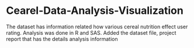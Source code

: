 # Cearel-Data-Analysis-Visualization
The dataset has information related how various cereal nutrition effect user rating.
Analysis was done in R and SAS.
Added the dataset file, project report that has the details analysis information 
